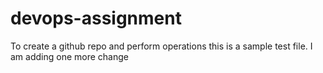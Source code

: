 # devops-assignment
To create a github repo and perform operations
this is a sample test file.
I am adding one more change
